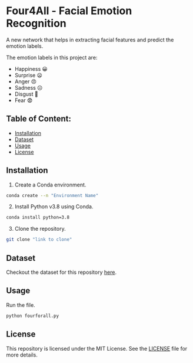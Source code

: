 # Four4All - Facial Emotion Recognition

A new network that helps in extracting facial features and predict the emotion labels.

The emotion labels in this project are:
 - Happiness 😀
 - Surprise 😦
 - Anger 😠
 - Sadness ☹️
 - Disgust 🤢
 - Fear 😨


## Table of Content:

 - [Installation](#installation)
 - [Dataset](#dataset)
 - [Usage](#usage)
 - [License](#license)


## Installation

1. Create a Conda environment.
```bash
conda create --n "Environment Name"
```

2. Install Python v3.8 using Conda.
```bash
conda install python=3.8
```

3. Clone the repository.
```bash
git clone "link to clone"
```

## Dataset

Checkout the dataset for this repository [here](https://github.com/ArnabKumarRoy02/data/tree/e48496150560e3fc28c8977b121edc2f639dd1b6).

## Usage

Run the file.
```bash
python fourforall.py
```

## License

This repository is licensed under the MIT License. See the [LICENSE](LICENSE) file for more details.
